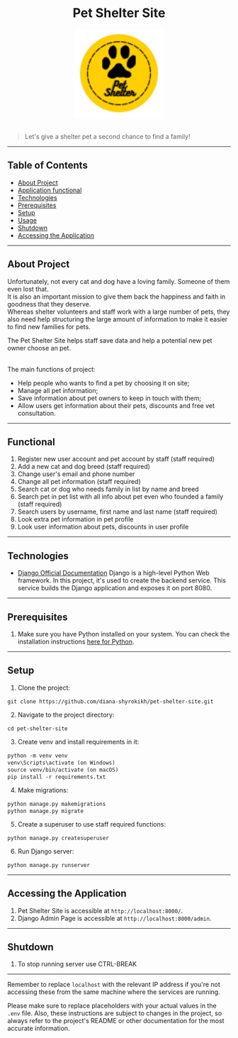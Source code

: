 


<div align="center">

# Pet Shelter Site 
 
<img src="static/images/logo.svg" height="200">
</div>

<br>

> Let's give a shelter pet a second chance to find a family!

<hr>

## Table of Contents

- [About Project](#about-project)
- [Application functional](#functional)
- [Technologies](#technologies)
- [Prerequisites](#prerequisites)
- [Setup](#setup)
- [Usage](#usage)
- [Shutdown](#shutdown)
- [Accessing the Application](#accessing-the-application)

<hr>

## About Project

Unfortunately, not every cat and dog have a loving family. Someone of them even lost that.
<br>
It is also an important mission to give them back the happiness and faith in goodness that they deserve.
<br>
Whereas shelter volunteers and staff work with a large number of pets, they also need help structuring the large amount of information to make it easier to find new families for pets.

The Pet Shelter Site helps staff save data and help a potential new pet owner choose an pet.

<br>
The main functions of project:

- Help people who wants to find a pet by choosing it on site;
- Manage all pet information;
-  Save information about pet owners to keep in touch with them;
- Allow users get information about their pets, discounts and free vet consultation.

<hr>

## Functional

1. Register new user account and pet account by staff (staff required)
2. Add a new cat and dog breed (staff required)
3. Change user's email and phone number
4. Change all pet information (staff required)
5. Search cat or dog who needs family in list by name and breed
6. Search pet in pet list with all info about pet even who founded a family (staff required)
7. Search users by username, first name and last name (staff required)
8. Look extra pet information in pet profile
9. Look user information about pets, discounts in user profile 

<hr>

## Technologies

- [Django Official Documentation](https://docs.djangoproject.com/)
Django is a high-level Python Web framework. In this project, it's used to create the backend service. This service builds the Django application and exposes it on port 8080.

<hr>

## Prerequisites

1. Make sure you have Python installed on your system. 
You can check the installation instructions [here for Python](https://www.python.org/downloads/).

<hr>

## Setup

1. Clone the project:
```
git clone https://github.com/diana-shyrokikh/pet-shelter-site.git
```
2. Navigate to the project directory:
```
cd pet-shelter-site
```
3.  Сreate venv and install requirements in it:
```
python -m venv venv
venv\Scripts\activate (on Windows)
source venv/bin/activate (on macOS)
pip install -r requirements.txt
```
4. Make migrations:
```
python manage.py makemigrations
python manage.py migrate
```
5. Create a superuser to use staff required functions:
```
python manage.py createsuperuser
```
6. Run Django server:
```
python manage.py runserver
```

<hr>

## Accessing the Application

1. Pet Shelter Site is accessible at `http://localhost:8000/`.
2. Django Admin Page is accessible at `http://localhost:8000/admin`.

<hr>

## Shutdown

1. To stop running server use CTRL-BREAK

<hr>

Remember to replace `localhost` with the relevant IP address if you're not accessing these from the same machine where the services are running.

Please make sure to replace placeholders with your actual values in the `.env` file. Also, these instructions are subject to changes in the project, so always refer to the project's README or other documentation for the most accurate information.
